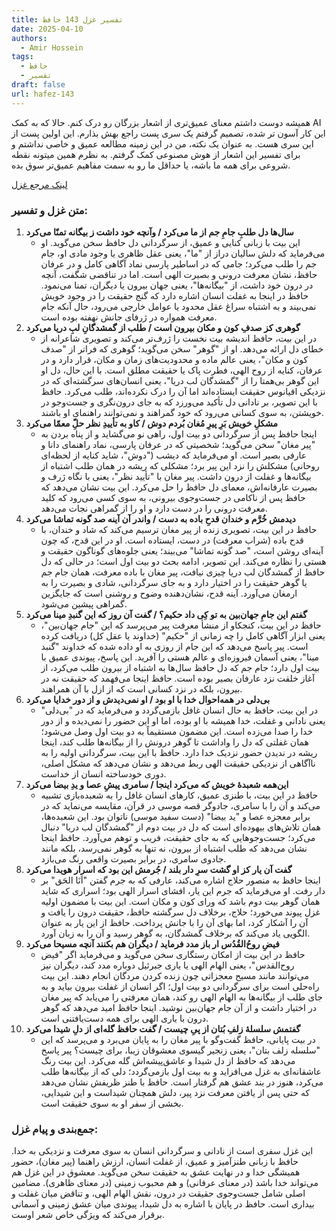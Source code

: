 ```yaml
---
title: تفسیر غزل 143 حافظ
date: 2025-04-10
authors:
  - Amir Hossein
tags:
  - حافظ
  - تفسیر
draft: false
url: hafez-143
---
```

همیشه دوست داشتم معنای عمیق‌تری از اشعار بزرگان رو درک کنم. حالا که به کمک AI این کار آسون تر شده، تصمیم گرفتم یک سری پست راجع بهش بذارم. این اولین پست از این سری هست.
به عنوان یک نکته، من در این زمینه مطالعه عمیق و خاصی نداشتم و برای تفسیر این اشعار از هوش مصنوعی کمک گرفتم. به نظرم همین میتونه نقطه شروعی برای همه ما باشه، یا حداقل ما رو به سمت مفاهیم عمیق‌تر سوق بده.

[لینک مرجع غزل](https://ganjoor.net/hafez/ghazal/sh143)
### متن غزل و تفسیر:

1. **سال‌ها دل طلبِ جامِ جم از ما می‌کرد / وآنچه خود داشت ز بیگانه تمنّا می‌کرد**
    - این بیت با زبانی کنایی و عمیق، از سرگردانی دل حافظ سخن می‌گوید. او می‌فرماید که دلش سالیان دراز از "ما"، یعنی عقل ظاهری یا وجود مادی او، جام جم را طلب می‌کرد؛ جامی که در اساطیر پارسی نماد آگاهی کامل و در عرفان حافظ، نشان معرفت درونی و بصیرت الهی است. اما در تناقضی شگفت، آنچه در درون خود داشت، از "بیگانه‌ها"، یعنی جهان بیرون یا دیگران، تمنا می‌نمود. حافظ در اینجا به غفلت انسان اشاره دارد که گنج حقیقت را در وجود خویش نمی‌بیند و به اشتباه سراغ عقل محدود یا عوامل خارجی می‌رود، حال آنکه جام معرفت همواره در ژرفای جانش نهفته بوده است.
2. **گوهری کز صدفِ کون و مکان بیرون است / طلب از گمشدگانِ لبِ دریا می‌کرد**
    - در این بیت، حافظ اندیشه بیت نخست را ژرف‌تر می‌کند و تصویری شاعرانه از خطای دل ارائه می‌دهد. او از "گوهر" سخن می‌گوید؛ گوهری که فراتر از "صدف کون و مکان"، یعنی عالم ماده و محدودیت‌های زمان و مکان، قرار دارد و در عرفان، کنایه از روح الهی، فطرت پاک یا حقیقت مطلق است. با این حال، دل او این گوهر بی‌همتا را از "گمشدگان لب دریا"، یعنی انسان‌های سرگشته‌ای که در نزدیکی اقیانوس حقیقت ایستاده‌اند اما آن را درک نکرده‌اند، طلب می‌کرد. حافظ با این تصویر، بر نادانی دل تأکید می‌ورزد که به جای درون‌نگری و جست‌وجو در خویشتن، به سوی کسانی می‌رود که خود گمراهند و نمی‌توانند راهنمای او باشند.
3. **مشکلِ خویش بَرِ پیرِ مُغان بُردم دوش / کاو به تأییدِ نظر حلّ‌ِ معمّا می‌کرد**
    - اینجا حافظ پس از سرگردانی دو بیت اول، راهی نو می‌گشاید و از پناه بردن به "پیر مغان" سخن می‌گوید؛ شخصیتی که در عرفان پارسی، نماد راهنمای دانا و عارفی بصیر است. او می‌فرماید که دیشب ("دوش"، شاید کنایه از لحظه‌ای روحانی) مشکلش را نزد این پیر برد؛ مشکلی که ریشه در همان طلب اشتباه از بیگانه‌ها و غفلت از درون داشت. پیر مغان با "تأیید نظر"، یعنی با نگاه ژرف و بصیرت عارفانه‌اش، معمای دل حافظ را حل می‌کرد. این بیت نشان می‌دهد که حافظ پس از ناکامی در جست‌وجوی بیرونی، به سوی کسی می‌رود که کلید معرفت درونی را در دست دارد و او را از گمراهی نجات می‌دهد.
4. **دیدمش خُرَّم و خندان قدحِ باده به دست / واندر آن آینه صد گونه تماشا می‌کرد**
    - حافظ در این بیت، تصویری زنده از پیر مغان ترسیم می‌کند که شاد و خندان، با قدح باده (شراب معرفت) در دست، ایستاده است. او در این قدح، که چون آینه‌ای روشن است، "صد گونه تماشا" می‌بیند؛ یعنی جلوه‌های گوناگون حقیقت و هستی را نظاره می‌کند. این تصویر، ادامه بحث دو بیت اول است؛ در حالی که دل حافظ از گمشدگان لب دریا چیزی نیافت، پیر مغان با باده معرفت، همان جام جم یا گوهر حقیقت را در اختیار دارد و به جای سرگردانی، شادی و بصیرت را به ارمغان می‌آورد. آینه قدح، نشان‌دهنده وضوح و روشنی است که جایگزین گمراهی پیشین می‌شود.
5. **گفتم این جامِ جهان‌بین به تو کِی داد حکیم؟ / گفت آن روز که این گنبدِ مینا می‌کرد**
    - حافظ در این بیت، کنجکاو از منشأ معرفت پیر می‌پرسد که این "جام جهان‌بین"، یعنی ابزار آگاهی کامل را چه زمانی از "حکیم" (خداوند یا عقل کل) دریافت کرده است. پیر پاسخ می‌دهد که این جام از روزی به او داده شده که خداوند "گنبد مینا"، یعنی آسمان فیروزه‌ای و عالم هستی را آفرید. این پاسخ، پیوندی عمیق با بیت اول دارد؛ جام جم که دل حافظ سال‌ها به اشتباه از بیرون طلب می‌کرد، از آغاز خلقت نزد عارفان بصیر بوده است. حافظ اینجا می‌فهمد که حقیقت نه در بیرون، بلکه در نزد کسانی است که از ازل با آن همراهند.
6. **بی‌دلی در همه‌احوال خدا با او بود / او نمی‌دیدش و از دور خدایا می‌کرد**
    - در این بیت، حافظ به حال انسان غافل بازمی‌گردد و می‌فرماید که در "بی‌دلی" یعنی نادانی و غفلت، خدا همیشه با او بوده، اما او این حضور را نمی‌دیده و از دور خدا را صدا می‌زده است. این مضمون مستقیماً به دو بیت اول وصل می‌شود؛ همان غفلتی که دل را واداشت تا گوهر درونش را از بیگانه‌ها طلب کند، اینجا ریشه در ندیدن حضور نزدیک خدا دارد. حافظ با این بیت، سرگردانی اولیه را به ناآگاهی از نزدیکی حقیقت الهی ربط می‌دهد و نشان می‌دهد که مشکل اصلی، دوری خودساخته انسان از خداست.
7. **این‌همه شعبدهٔ خویش که می‌کرد اینجا / سامری پیشِ عصا و یدِ بیضا می‌کرد**
    - حافظ در این بیت، با طنزی عمیق، کارهای انسان غافل را به شعبده‌بازی تشبیه می‌کند و آن را با سامری، جادوگر قصه موسی در قرآن، مقایسه می‌نماید که در برابر معجزه عصا و "ید بیضا" (دست سفید موسی) ناتوان بود. این شعبده‌ها، همان تلاش‌های بیهوده‌ای است که دل در بیت دوم از "گمشدگان لب دریا" دنبال می‌کرد؛ جست‌وجوهایی که به جای حقیقت، فریب و توهم می‌آورد. حافظ اینجا نشان می‌دهد که طلب اشتباه از بیرون، نه تنها به گوهر نمی‌رسد، بلکه مانند جادوی سامری، در برابر بصیرت واقعی رنگ می‌بازد.
8. **گفت آن یار کز او گشت سرِ دار بلند / جُرمش این بود که اسرار هویدا می‌کرد**
    - اینجا حافظ به منصور حلاج اشاره می‌کند، عارفی که به جرم گفتن "اَنَا الحَق" بر دار رفت. او می‌فرماید که جرم این یار، افشای اسرار الهی بود؛ اسراری که شاید همان گوهر بیت دوم باشد که ورای کون و مکان است. این بیت با مضمون اولیه غزل پیوند می‌خورد؛ حلاج، برخلاف دل سرگشته حافظ، حقیقت درون را یافت و آن را آشکار کرد، اما بهای آن را با جانش پرداخت. حافظ از این یار به عنوان الگویی یاد می‌کند که برخلاف گمشدگان، به گوهر رسید و آن را به زبان آورد.
9. **فیضِ روحُ‌القُدُس ار باز مدد فرماید / دیگران هم بکنند آنچه مسیحا می‌کرد**
    - حافظ در این بیت از امکان رستگاری سخن می‌گوید و می‌فرماید اگر "فیض روح‌القدس"، یعنی الهام الهی یا یاری جبرئیل دوباره مدد کند، دیگران نیز می‌توانند مانند مسیح معجزاتی چون زنده کردن مردگان انجام دهند. این بیت راه‌حلی است برای سرگردانی دو بیت اول؛ اگر انسان از غفلت بیرون بیاید و به جای طلب از بیگانه‌ها به الهام الهی رو کند، همان معرفتی را می‌یابد که پیر مغان در اختیار داشت و از آن جام جهان‌بین نوشید. اینجا حافظ امید می‌دهد که گوهر درون با یاری الهی برای همه دست‌یافتنی است.
10. **گفتمش سلسلهٔ زلفِ بُتان از پیِ چیست / گفت حافظ گله‌ای از دلِ شیدا می‌کرد**
    - در بیت پایانی، حافظ گفت‌وگو با پیر مغان را به پایان می‌برد و می‌پرسد که این "سلسله زلف بتان"، یعنی زنجیر گیسوی معشوقان زیبا، برای چیست؟ پیر پاسخ می‌دهد که حافظ از دل شیدا و عاشق‌پیشه‌اش گله می‌کرد. این بیت رنگ عاشقانه‌ای به غزل می‌افزاید و به بیت اول بازمی‌گردد؛ دلی که از بیگانه‌ها طلب می‌کرد، هنوز در بند عشق هم گرفتار است. حافظ با طنز ظریفش نشان می‌دهد که حتی پس از یافتن معرفت نزد پیر، دلش همچنان شیداست و این شیدایی، بخشی از سفر او به سوی حقیقت است.

### جمع‌بندی و پیام غزل:

این غزل سفری است از نادانی و سرگردانی انسان به سوی معرفت و نزدیکی به خدا. حافظ با زبانی طنزآمیز و عمیق، از غفلت انسان، ارزش راهنما (پیر مغان)، حضور همیشگی خدا و در نهایت عشق به حقیقت سخن می‌گوید. معشوق در این غزل هم می‌تواند خدا باشد (در معنای عرفانی) و هم محبوب زمینی (در معنای ظاهری). مضامین اصلی شامل جست‌وجوی حقیقت در درون، نقش الهام الهی، و تناقض میان غفلت و بیداری است. حافظ در پایان با اشاره به دل شیدا، پیوندی میان عشق زمینی و آسمانی برقرار می‌کند که ویژگی خاص شعر اوست.